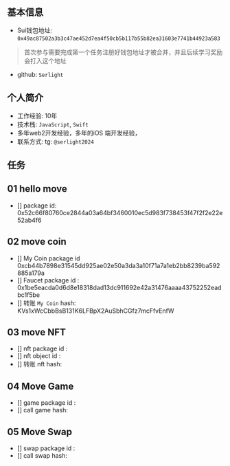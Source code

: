 ## 基本信息
- Sui钱包地址: `0x49ac87502a3b3c47ae452d7ea4f50cb5b117b55b82ea31603e7741b44923a583`
> 首次参与需要完成第一个任务注册好钱包地址才被合并，并且后续学习奖励会打入这个地址
- github: `Serlight`

## 个人简介
- 工作经验: 10年
- 技术栈: `JavaScript`, `Swift`
- 多年web2开发经验，多年的iOS 端开发经验，
- 联系方式: tg: `@serlight2024` 

## 任务

##   01 hello move  
- [] package id: 0x52c66f80760ce2844a03a64bf3460010ec5d983f738453f47f2f2e22e52ab4f6


##   02 move coin
- [] My Coin package id 0xcb44b7898e31545dd925ae02e50a3da3a10f71a7a1eb2bb8239ba592885a179a
- [] Faucet package id : 0x1be5eacda0d6d8e18318dad13dc911692e42a31476aaaa43752252eadbc1f5be
- [] 转账 `My Coin` hash: KVs1xWcCbbBsB131K6LFBpX2AuSbhCGfz7mcFfvEnfW

##   03 move NFT
- [] nft package id :
- [] nft object id : 
- [] 转账 nft  hash:

##   04 Move Game
- [] game package id :
- [] call game hash:

##   05 Move Swap
- [] swap package id :
- [] call swap hash:
